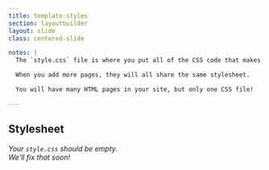 ```yaml
---
title: template-styles
section: layoutbuilder
layout: slide
class: centered-slide

notes: |
  The `style.css` file is where you put all of the CSS code that makes up what your whole website should look like.

  When you add more pages, they will all share the same stylesheet.

  You will have many HTML pages in your site, but only one CSS file!

---
```



## Stylesheet

_Your `style.css` should be empty._<br>
_We'll fix that soon!_
